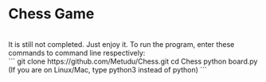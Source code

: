 <h1>Chess Game</h1>
<br/>
It is still not completed. Just enjoy it.
To run the program, enter these commands to command line respectively:
<br/>
```
git clone https://github.com/Metudu/Chess.git
cd Chess
python board.py (If you are on Linux/Mac, type python3 instead of python)
```
